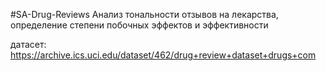 #SA-Drug-Reviews
Анализ тональности отзывов на лекарства, определение степени побочных эффектов и эффективности

датасет: https://archive.ics.uci.edu/dataset/462/drug+review+dataset+drugs+com
